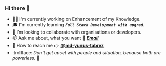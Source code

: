 ### Hi there 👋

- :technologist: I’m currently working on Enhancement of my Knowledge.
- :mortar_board: I’m currently learning ***`Full Stack Development with upgrad`***.
- 👯 I’m looking to collaborate with organisations or developers.
- 📫 Ask me about, what you want :incoming_envelope: ***[Email](https://myt0786@gmail.com)***
- :calling: How to reach me :point_right: **[@md-yunus-tabrez](https://linkedin.com/in/md-yunus-tabrez)**
- :trollface: *Don't get upset with people and situation, because both are powerless.* :no_good:

